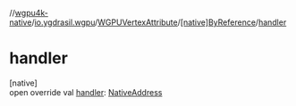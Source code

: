 //[wgpu4k-native](../../../../index.md)/[io.ygdrasil.wgpu](../../index.md)/[WGPUVertexAttribute](../index.md)/[[native]ByReference](index.md)/[handler](handler.md)

# handler

[native]\
open override val [handler](handler.md): [NativeAddress](../../../ffi/-native-address/index.md)